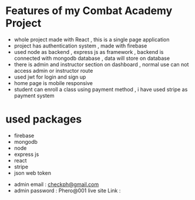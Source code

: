 # Features of my Combat Academy Project

- whole project made with React , this is a single page application
- project has authentication system , made with firebase
- used node as backend , express js as framework , backend is connected with mongodb database , data will store on database
- there is admin and instructor section on dashboard , normal use can not access admin or instructor route
- used jwt  for login and sign up
- home page is mobile responsive 
- student can enroll a class using payment method , i have used stripe as payment system
# used packages
 - firebase
 - mongodb
 - node 
 - express js
 - react
 - stripe
 - json web token

<!-- TODO: -->
- admin email : checkph@gmail.com
- admin password : Phero@001
live site Link : 